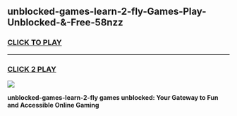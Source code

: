 
## unblocked-games-learn-2-fly-Games-Play-Unblocked-&-Free-58nzz
<h3>
<a href="https://premium76.site?title=unblocked-games-learn-2-fly&ref=24A">CLICK TO PLAY</a></h3>
<hr>

<h3>
<a href="https://premium76.site?title=unblocked-games-learn-2-fly&ref=24A">CLICK 2 PLAY</a>
  
</h3>

<a href="https://premium76.site?title=unblocked-games-learn-2-fly&ref=24A"><img src="https://clearcache.store/games.png"></a>


**unblocked-games-learn-2-fly games unblocked: Your Gateway to Fun and Accessible Online Gaming**
